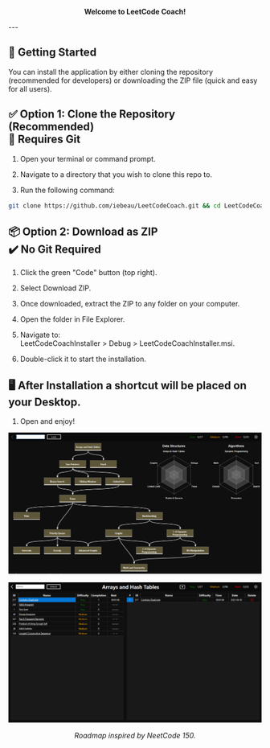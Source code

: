 <p align="center"><b>Welcome to LeetCode Coach!</b></p>
---

🚀 Getting Started
---
You can install the application by either cloning the repository (recommended for developers) or downloading the ZIP file (quick and easy for all users).

✅ Option 1: Clone the Repository (Recommended)  
📌 Requires Git
---
1) Open your terminal or command prompt.

2) Navigate to a directory that you wish to clone this repo to.

3) Run the following command:
```sh
git clone https://github.com/iebeau/LeetCodeCoach.git && cd LeetCodeCoach/LeetCodeCoachInstaller/Debug && msiexec /i LeetCodeCoachInstaller.msi
```

📦 Option 2: Download as ZIP  
✔️ No Git Required
---
1) Click the green "Code" button (top right).

2) Select Download ZIP.

3) Once downloaded, extract the ZIP to any folder on your computer.

4) Open the folder in File Explorer.

5) Navigate to:  
LeetCodeCoachInstaller > Debug > LeetCodeCoachInstaller.msi.

6) Double-click it to start the installation.

🖥️ After Installation a shortcut will be placed on your Desktop.
---
1) Open and enjoy!

![Main Menu](LeetCodeCoach/Resources/Images/Screenshots/MainMenu.png)

![Topic Menu](LeetCodeCoach/Resources/Images/Screenshots/TopicMenu.png)

<p align="center"><i>Roadmap inspired by NeetCode 150.</i></p>